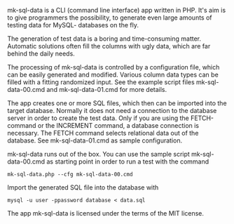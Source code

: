 mk-sql-data is a CLI (command line interface) app written in PHP. It's aim is to give programmers the possibility, to generate even large amounts of testing data for MySQL- databases on the fly.

The generation of test data is a boring and time-consuming matter. Automatic solutions often fill the columns with ugly data, which are far behind the daily needs.

The processing of mk-sql-data is controlled by a configuration file, which can be easily generated and
modified. Various column data types can be filled with a fitting randomized input. See the example script files
mk-sql-data-00.cmd and mk-sql-data-01.cmd for more details.

The app creates one or more SQL files, which then can be imported into the target database. Normally it does not need a connection to the database server in order to create the test data.
Only if you are using the FETCH-command or the INCREMENT command, a database connection is necessary. The FETCH command selects relational data out of the database. See mk-sql-data-01.cmd as sample configuration.

mk-sql-data runs out of the box. You can use the sample script mk-sql-data-00.cmd as starting point in order to
run a test with the command

    mk-sql-data.php --cfg mk-sql-data-00.cmd

Import the generated SQL file into the database with 

    mysql -u user -ppassword database < data.sql

The app mk-sql-data is licensed under the terms of the MIT license.